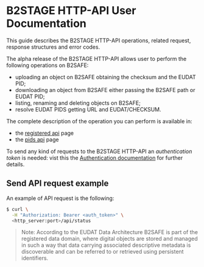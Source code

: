 
# B2STAGE HTTP-API User Documentation

This guide describes the B2STAGE HTTP-API operations, related request, response structures and error codes.

The alpha release of the B2STAGE HTTP-API allows user to perform the following operations on B2SAFE:
- uploading an object on B2SAFE obtaining the checksum and the EUDAT PID;
- downloading an object from B2SAFE either passing the B2SAFE path or EUDAT PID;
- listing, renaming and deleting objects on B2SAFE;
- resolve EUDAT PIDS getting URL and EUDAT/CHECKSUM.

The complete description of the operation you can perform is available in:
- the [registered api](registered.md) page
- the [pids api](pids.md) page

To send any kind of requests to the B2STAGE HTTP-API an *authentication token* is needed: vist this the [Authentication documentation](authentication.md) for further details.

## Send API request example
An example of API request is the following: 
```bash
$ curl \
  -H "Authorization: Bearer <auth_token>" \
  <http_server:port>/api/status 
```

>Note: According to the EUDAT Data Architecture B2SAFE is part of the registered data domain, where digital objects are stored and managed in such a way that data carrying associated descriptive metadata is discoverable and can be referred to or retrieved using persistent identifiers.

